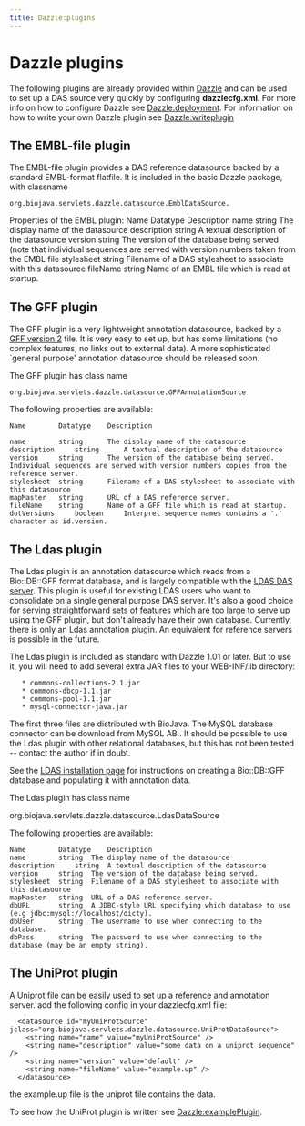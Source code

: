 ```yaml
---
title: Dazzle:plugins
---
```


Dazzle plugins
==============

The following plugins are already provided within
[Dazzle](Dazzle "wikilink") and can be used to set up a DAS source very
quickly by configuring **dazzlecfg.xml**. For more info on how to
configure Dazzle see <Dazzle:deployment>. For information on how to
write your own Dazzle plugin see <Dazzle:writeplugin>

The EMBL-file plugin
--------------------

The EMBL-file plugin provides a DAS reference datasource backed by a
standard EMBL-format flatfile. It is included in the basic Dazzle
package, with classname

`org.biojava.servlets.dazzle.datasource.EmblDataSource.`

Properties of the EMBL plugin: Name Datatype Description name string The
display name of the datasource description string A textual description
of the datasource version string The version of the database being
served (note that individual sequences are served with version numbers
taken from the EMBL file stylesheet string Filename of a DAS stylesheet
to associate with this datasource fileName string Name of an EMBL file
which is read at startup.

The GFF plugin
--------------

The GFF plugin is a very lightweight annotation datasource, backed by a
[GFF version
2](http://www.sanger.ac.uk/Software/formats/GFF/GFF_Spec.shtml) file. It
is very easy to set up, but has some limitations (no complex features,
no links out to external data). A more sophisticated \`general purpose'
annotation datasource should be released soon.

The GFF plugin has class name

`org.biojava.servlets.dazzle.datasource.GFFAnnotationSource `

The following properties are available:

    Name        Datatype    Description

    name        string      The display name of the datasource
    description     string      A textual description of the datasource
    version     string      The version of the database being served. Individual sequences are served with version numbers copies from the reference server.
    stylesheet  string      Filename of a DAS stylesheet to associate with this datasource
    mapMaster   string      URL of a DAS reference server.
    fileName    string      Name of a GFF file which is read at startup.
    dotVersions     boolean     Interpret sequence names contains a '.' character as id.version.

The Ldas plugin
---------------

The Ldas plugin is an annotation datasource which reads from a
Bio::DB::GFF format database, and is largely compatible with the [LDAS
DAS server](http://www.biodas.org/servers/). This plugin is useful for
existing LDAS users who want to consolidate on a single general purpose
DAS server. It's also a good choice for serving straightforward sets of
features which are too large to serve up using the GFF plugin, but don't
already have their own database. Currently, there is only an Ldas
annotation plugin. An equivalent for reference servers is possible in
the future.

The Ldas plugin is included as standard with Dazzle 1.01 or later. But
to use it, you will need to add several extra JAR files to your
WEB-INF/lib directory:

`   * commons-collections-2.1.jar`  
`   * commons-dbcp-1.1.jar`  
`   * commons-pool-1.1.jar`  
`   * mysql-connector-java.jar`

The first three files are distributed with BioJava. The MySQL database
connector can be download from MySQL AB.. It should be possible to use
the Ldas plugin with other relational databases, but this has not been
tested -- contact the author if in doubt.

See the [LDAS installation
page](http://www.biodas.org/servers/LDAS.html) for instructions on
creating a Bio::DB::GFF database and populating it with annotation data.

The Ldas plugin has class name

<java>org.biojava.servlets.dazzle.datasource.LdasDataSource</java>

The following properties are available:

    Name        Datatype    Description
    name        string  The display name of the datasource
    description     string  A textual description of the datasource
    version     string  The version of the database being served.
    stylesheet  string  Filename of a DAS stylesheet to associate with this datasource
    mapMaster   string  URL of a DAS reference server.
    dbURL       string  A JDBC-style URL specifying which database to use (e.g jdbc:mysql://localhost/dicty).
    dbUser      string  The username to use when connecting to the database.
    dbPass      string  The password to use when connecting to the database (may be an empty string).

The UniProt plugin
------------------

A Uniprot file can be easily used to set up a reference and annotation
server. add the following config in your dazzlecfg.xml file:

      <datasource id="myUniProtSource" jclass="org.biojava.servlets.dazzle.datasource.UniProtDataSource">
        <string name="name" value="myUniProtSource" />
        <string name="description" value="some data on a uniprot sequence" />
        <string name="version" value="default" />
        <string name="fileName" value="example.up" />
      </datasource>

the example.up file is the uniprot file contains the data.

To see how the UniProt plugin is written see <Dazzle:examplePlugin>.
